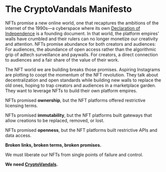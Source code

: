 # The CryptoVandals Manifesto

NFTs promise a new online world, one that recaptures the ambitions of the internet of the 1990s—a cyberspace where its own [Declaration of Independence](https://www.eff.org/cyberspace-independence) is a founding document. In that world, the platform empires' walls have crumbled and their rulers can no longer monetize our creativity and attention. NFTs promise abundance for both creators and audiences: For audiences, the abundance of open access rather than the algorithmic grip of adtech surveillance and paywalls. For creators, a direct connection to audiences and a fair share of the value of their work.

The NFT world we are building breaks those promises. Aspiring Instagrams are plotting to coopt the momentum of the NFT revolution. They talk about decentralization and open standards while building new walls to replace the old ones, hoping to trap creators and audiences in a marketplace garden. They want to leverage NFTs to build their own platform empires. 

NFTs promised **ownership**, but the NFT platforms offered restrictive licensing terms.

NFTs promised **immutability**, but the NFT platforms built gateways that allow creations to be replaced, removed, or lost.

NFTs promised **openness**, but the NFT platforms built restrictive APIs and data access.

**Broken links, broken terms, broken promises.**

We must liberate our NFTs from single points of failure and control.

**We need [CryptoVandals](https://cryptovandals.com).**
